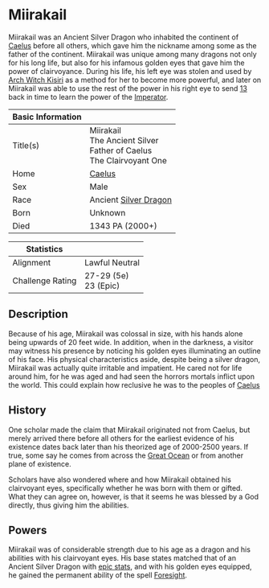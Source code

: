 # Miirakail

Miirakail was an Ancient Silver Dragon who inhabited the continent of [Caelus](../Locations/Land/caelus.md) before all others, which gave him the nickname among some as the father of the continent. Miirakail was unique among many dragons not only for his long life, but also for his infamous golden eyes that gave him the power of clairvoyance. During his life, his left eye was stolen and used by [Arch Witch Kisiri](kisiri.md) as a method for her to become more powerful, and later on Miirakail was able to use the rest of the power in his right eye to send [13](13/13.md) back in time to learn the power of the [Imperator](oric_valdes.md).

| Basic Information |  |
| - | - |
| Title(s) | Miirakail<br>The Ancient Silver<br>Father of Caelus<br>The Clairvoyant One |
| Home | [Caelus](../Locations/Land/caelus.md) |
| Sex | Male |
| Race | Ancient [Silver Dragon](https://forgottenrealms.fandom.com/wiki/Silver_dragon) |
| Born  | Unknown |
| Died | 1343 PA (2000+) |

| Statistics | |
| - | - |
| Alignment | Lawful Neutral |
| Challenge Rating | 27-29 (5e)<br>23 (Epic) |

## Description

Because of his age, Miirakail was colossal in size, with his hands alone being upwards of 20 feet wide. In addition, when in the darkness, a visitor may witness his presence by noticing his golden eyes illuminating an outline of his face. His physical characteristics aside, despite being a silver dragon, Miirakail was actually quite irritable and impatient. He cared not for life around him, for he was aged and had seen the horrors mortals inflict upon the world. This could explain how reclusive he was to the peoples of [Caelus](../Locations/Land/caelus.md)

## History

One scholar made the claim that Miirakail originated not from Caelus, but merely arrived there before all others for the earliest evidence of his existence dates back later than his theorized age of 2000-2500 years. If true, some say he comes from across the [Great Ocean](../Locations/Planes/pulchra.md#great-ocean) or from another plane of existence.

Scholars have also wondered where and how Miirakail obtained his clairvoyant eyes, specifically whether he was born with them or gifted. What they can agree on, however, is that it seems he was blessed by a God directly, thus giving him the abilities.

## Powers

Miirakail was of considerable strength due to his age as a dragon and his abilities with his clairvoyant eyes. His base states matched that of an Ancient Silver Dragon with [epic stats](https://www.reddit.com/r/UnearthedArcana/comments/8ibq5q/5e_epic_monster_updates_v13/), and with his golden eyes equipped, he gained the permanent ability of the spell [Foresight](https://www.dndbeyond.com/spells/foresight).
